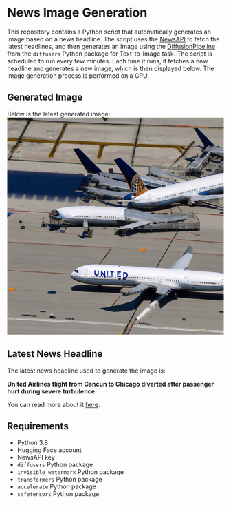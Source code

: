 # News Image Generation
This repository contains a Python script that automatically generates an image based on a news headline. The script uses the [NewsAPI](https://newsapi.org/) to fetch the latest headlines, and then generates an image using the [DiffusionPipeline](https://github.com/huggingface/diffusers) from the `diffusers` Python package for Text-to-Image task.
The script is scheduled to run every few minutes. Each time it runs, it fetches a new headline and generates a new image, which is then displayed below. The image generation process is performed on a GPU.

## Generated Image
Below is the latest generated image:
![Generated Image](image.png)

## Latest News Headline
The latest news headline used to generate the image is:

**United Airlines flight from Cancun to Chicago diverted after passenger hurt during severe turbulence**

You can read more about it [here](https://news.google.com/rss/articles/CBMi5wFBVV95cUxPZTY0RUlKQjR4YkxoYko0VGU2cEs4OGFCd05STEpzdEtEM1A0ZDFlbUtYX2F2TDRhZXRLS0hrekp6QWdDNm5tX1Q5WHN1UG9ST3ZrU2IxN1JiYjRIVG1rVXdpYnRkRVRWVTdmSHQ4WER3WDZsLUtkdTdjNF9GUEdYZGQxYnM1d1ZFZU5KdDZhMU9Tbm9uLU1xMEZ1WC1KM0dUS2kyNXJZeDU3cDdHTE1zTlkwUERMeEp2dUpaQmNucmlUSTlSN05JdF93Mm9UN2hfclQ5VUFjcG15T1p3RjNPc3RxQ1dTY28?oc=5).

## Requirements
- Python 3.8
- Hugging Face account
- NewsAPI key
- `diffusers` Python package
- `invisible_watermark` Python package
- `transformers` Python package
- `accelerate` Python package
- `safetensors` Python package
